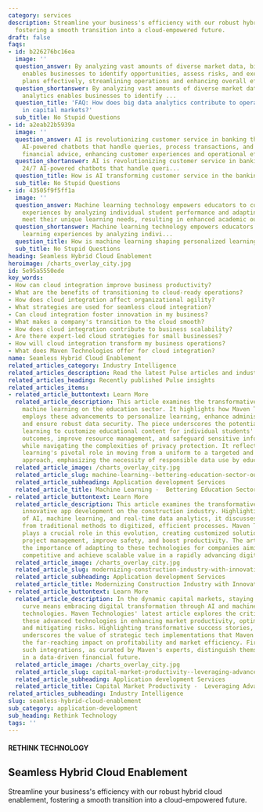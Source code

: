 ```yaml
---
category: services
description: Streamline your business's efficiency with our robust hybrid cloud enablement,
  fostering a smooth transition into a cloud-empowered future.
draft: false
faqs:
- id: b226276bc16ea
  image: ''
  question_answer: By analyzing vast amounts of diverse market data, big data analytics
    enables businesses to identify opportunities, assess risks, and execute strategic
    plans effectively, streamlining operations and enhancing overall efficiency.
  question_shortanswer: By analyzing vast amounts of diverse market data, big data
    analytics enables businesses to identify ...
  question_title: 'FAQ: How does big data analytics contribute to operational efficiency
    in capital markets?'
  sub_title: No Stupid Questions
- id: a2eab22b5939a
  image: ''
  question_answer: AI is revolutionizing customer service in banking through 24/7
    AI-powered chatbots that handle queries, process transactions, and offer personalized
    financial advice, enhancing customer experiences and operational effectiveness.
  question_shortanswer: AI is revolutionizing customer service in banking through
    24/7 AI-powered chatbots that handle queri...
  question_title: How is AI transforming customer service in the banking industry?
  sub_title: No Stupid Questions
- id: 43505f9f5ff1a
  image: ''
  question_answer: Machine learning technology empowers educators to customize learning
    experiences by analyzing individual student performance and adapting content to
    meet their unique learning needs, resulting in enhanced academic outcomes.
  question_shortanswer: Machine learning technology empowers educators to customize
    learning experiences by analyzing indivi...
  question_title: How is machine learning shaping personalized learning in education?
  sub_title: No Stupid Questions
heading: Seamless Hybrid Cloud Enablement
heroimage: /charts_overlay_city.jpg
id: 5e95a5550ede
key_words:
- How can cloud integration improve business productivity?
- What are the benefits of transitioning to cloud-ready operations?
- How does cloud integration affect organizational agility?
- What strategies are used for seamless cloud integration?
- Can cloud integration foster innovation in my business?
- What makes a company's transition to the cloud smooth?
- How does cloud integration contribute to business scalability?
- Are there expert-led cloud strategies for small businesses?
- How will cloud integration transform my business operations?
- What does Maven Technologies offer for cloud integration?
name: Seamless Hybrid Cloud Enablement
related_articles_category: Industry Intelligence
related_articles_description: Read the latest Pulse articles and industry insights.
related_articles_heading: Recently published Pulse insights
related_articles_items:
- related_article_buttontext: Learn More
  related_article_description: This article examines the transformative impact of
    machine learning on the education sector. It highlights how Maven Technologies
    employs these advancements to personalize learning, enhance administrative efficiency,
    and ensure robust data security. The piece underscores the potential of machine
    learning to customize educational content for individual students' needs, predict
    outcomes, improve resource management, and safeguard sensitive information—all
    while navigating the complexities of privacy protection. It reflects on machine
    learning's pivotal role in moving from a uniform to a targeted and effective educational
    approach, emphasizing the necessity of responsible data use by educational institutions.
  related_article_image: /charts_overlay_city.jpg
  related_article_slug: machine-learning--bettering-education-sector-outcomes
  related_article_subheading: Application development Services
  related_article_title: Machine Learning -  Bettering Education Sector Outcomes
- related_article_buttontext: Learn More
  related_article_description: This article examines the transformative impact of
    innovative app development on the construction industry. Highlighting the use
    of AI, machine learning, and real-time data analytics, it discusses the shift
    from traditional methods to digitized, efficient processes. Maven Technologies
    plays a crucial role in this evolution, creating customized solutions that streamline
    project management, improve safety, and boost productivity. The article emphasizes
    the importance of adapting to these technologies for companies aiming to stay
    competitive and achieve scalable value in a rapidly advancing digital landscape.
  related_article_image: /charts_overlay_city.jpg
  related_article_slug: modernizing-construction-industry-with-innovative-app-development
  related_article_subheading: Application development Services
  related_article_title: Modernizing Construction Industry with Innovative App Development
- related_article_buttontext: Learn More
  related_article_description: In the dynamic capital markets, staying ahead of the
    curve means embracing digital transformation through AI and machine learning (ML)
    technologies. Maven Technologies' latest article explores the critical role of
    these advanced technologies in enhancing market productivity, optimizing decision-making,
    and mitigating risks. Highlighting transformative success stories, the content
    underscores the value of strategic tech implementations that Maven offers, demonstrating
    the far-reaching impact on profitability and market efficiency. Firms leveraging
    such integrations, as curated by Maven's experts, distinguish themselves as leaders
    in a data-driven financial future.
  related_article_image: /charts_overlay_city.jpg
  related_article_slug: capital-market-productivity--leveraging-advanced-tech
  related_article_subheading: Application development Services
  related_article_title: Capital Market Productivity -  Leveraging Advanced Tech
related_articles_subheading: Industry Intelligence
slug: seamless-hybrid-cloud-enablement
sub_category: application-development
sub_heading: Rethink Technology
tags: ''
---
```


#### RETHINK TECHNOLOGY
## Seamless Hybrid Cloud Enablement
Streamline your business's efficiency with our robust hybrid cloud enablement, fostering a smooth transition into a cloud-empowered future.